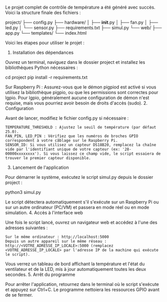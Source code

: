 Le projet complet de contrôle de température a été généré avec succès. Voici la structure finale des fichiers :

project/
├── config.py
├── hardware/
│   ├── __init__.py
│   ├── fan.py
│   ├── led.py
│   └── sensor.py
├── requirements.txt
├── simul.py
└── web/
    ├── app.py
    └── templates/
        └── index.html

Voici les étapes pour utiliser le projet :
1. Installation des dépendances

Ouvrez un terminal, naviguez dans le dossier project et installez les bibliothèques Python nécessaires :

cd project
pip install -r requirements.txt

Sur Raspberry Pi : Assurez-vous que le démon pigpiod est activé si vous utilisez la bibliothèque pigpio, ou que les permissions sont correctes pour lgpio. Pour lgpio, généralement aucune configuration de démon n'est requise, mais vous pourriez avoir besoin de droits d'accès (sudo).
2. Configuration

Avant de lancer, modifiez le fichier config.py si nécessaire :

    TEMPERATURE_THRESHOLD : Ajustez le seuil de température (par défaut 25.0).
    FAN_PIN, LED_PIN : Vérifiez que les numéros de broches GPIO correspondent à votre câblage sur le Raspberry Pi.
    SENSOR_ID: Si vous utilisez un capteur DS18B20, remplacez la chaîne vide par l'identifiant unique de votre capteur (ex: '28-00000xxxxxxxx'). Si vous laissez ce champ vide, le script essaiera de trouver le premier capteur disponible.

3. Lancement de l'application

Pour démarrer le système, exécutez le script simul.py depuis le dossier project :

python3 simul.py

Le script détectera automatiquement s'il s'exécute sur un Raspberry Pi ou sur un autre ordinateur (PC/VM) et passera en mode réel ou en mode simulation.
4. Accès à l'interface web

Une fois le script lancé, ouvrez un navigateur web et accédez à l'une des adresses suivantes :

    Sur le même ordinateur : http://localhost:5000
    Depuis un autre appareil sur le même réseau : http://<VOTRE_ADRESSE_IP_LOCALE>:5000 (remplacez <VOTRE_ADRESSE_IP_LOCALE> par l'adresse IP de la machine qui exécute le script).

Vous verrez un tableau de bord affichant la température et l'état du ventilateur et de la LED, mis à jour automatiquement toutes les deux secondes.
5. Arrêt du programme

Pour arrêter l'application, retournez dans le terminal où le script s'exécute et appuyez sur Ctrl+C. Le programme nettoiera les ressources GPIO avant de se fermer.
